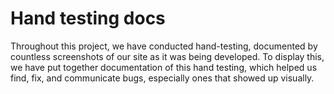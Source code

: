 # Hand testing docs

Throughout this project, we have conducted hand-testing, documented by countless screenshots of our site as it was being developed. To display this, we have put together documentation of this hand testing, which helped us find, fix, and communicate bugs, especially ones that showed up visually.
